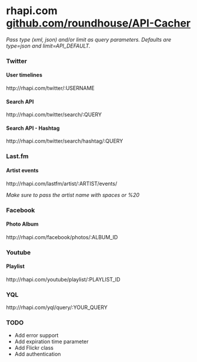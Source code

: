 <h1>rhapi.com <span><a href="https://github.com/roundhouse/API-Cacher">github.com/roundhouse/API-Cacher</a></span></h1> 

  <p class="border"><em>Pass type (xml, json) and/or limit as query parameters. Defaults are type=json and limit=API_DEFAULT.</em></p> 
   
  <h3>Twitter</h3> 
   
  <h4>User timelines</h4> 
   
  <p>http://rhapi.com/twitter/:USERNAME</p> 
   
  <h4>Search API</h4> 
   
  <p>http://rhapi.com/twitter/search/:QUERY</p> 
   
  <h4>Search API - Hashtag</h4> 
   
  <p>http://rhapi.com/twitter/search/hashtag/:QUERY</p> 
   
  <h3>Last.fm</h3> 
   
  <h4>Artist events</h4> 
   
  <p>http://rhapi.com/lastfm/artist/:ARTIST/events/</p> 
   
  <p><em>Make sure to pass the artist name with spaces or %20</em></p> 
   
  <h3>Facebook</h3> 
   
  <h4>Photo Album</h4> 
   
  <p>http://rhapi.com/facebook/photos/:ALBUM_ID</p> 
   
  <h3>Youtube</h3> 
   
  <h4>Playlist</h4> 
   
  <p>http://rhapi.com/youtube/playlist/:PLAYLIST_ID</p> 
   
  <h3>YQL</h3> 

  <p class="border">http://rhapi.com/yql/query/:YOUR_QUERY</p> 
   
  <h3>TODO</h3> 
   
  <ul> 
  <li>Add error support</li> 
  <li>Add expiration time parameter</li> 
  <li>Add Flickr class</li> 
  <li>Add authentication</li> 
  </ul> 